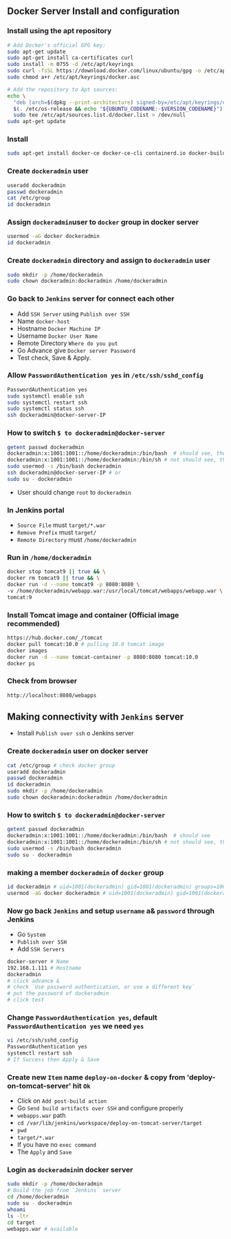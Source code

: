 ## Docker Server Install and configuration

### Install using the apt repository

```bash
# Add Docker's official GPG key:
sudo apt-get update
sudo apt-get install ca-certificates curl
sudo install -m 0755 -d /etc/apt/keyrings
sudo curl -fsSL https://download.docker.com/linux/ubuntu/gpg -o /etc/apt/keyrings/docker.asc
sudo chmod a+r /etc/apt/keyrings/docker.asc

# Add the repository to Apt sources:
echo \
  "deb [arch=$(dpkg --print-architecture) signed-by=/etc/apt/keyrings/docker.asc] https://download.docker.com/linux/ubuntu \
  $(. /etc/os-release && echo "${UBUNTU_CODENAME:-$VERSION_CODENAME}") stable" | \
  sudo tee /etc/apt/sources.list.d/docker.list > /dev/null
sudo apt-get update
```

### Install

```bash
sudo apt-get install docker-ce docker-ce-cli containerd.io docker-buildx-plugin docker-compose-plugin
```

### Create `dockeradmin` user

```bash
useradd dockeradmin
passwd dockeradmin
cat /etc/group
id dockeradmin
```

### Assign `dockeradmin`user to `docker` group in docker server

```bash
usermod -aG docker dockeradmin
id dockeradmin
```

### Create `dockeradmin` directory and assign to `dockeradmin` user

```bash
sudo mkdir -p /home/dockeradmin
sudo chown dockeradmin:dockeradmin /home/dockeradmin
```

### Go back to `Jenkins` server for connect each other

- Add `SSH Server` using `Publish over SSH`
- Name `docker-host`
- Hostname `Docker Machine IP`
- Username `Docker User Name`
- Remote Directory `Where do you put`
- Go Advance give `Docker server Password`
- Test check, Save & Apply.

### Allow `PasswordAuthentication yes` in `/etc/ssh/sshd_config`

```bash
PasswordAuthentication yes
sudo systemctl enable ssh
sudo systemctl restart ssh
sudo systemctl status ssh
ssh dockeradmin@docker-server-IP
```

### How to switch `$ to dockeradmin@docker-server`

```bash
getent passwd dockeradmin
dockeradmin:x:1001:1001::/home/dockeradmin:/bin/bash  # should see, then okay
dockeradmin:x:1001:1001::/home/dockeradmin:/bin/sh # not should see, then run
sudo usermod -s /bin/bash dockeradmin
ssh dockeradmin@docker-server-IP # or
sudo su - dockeradmin
```

- User should change `root` to `dockeradmin`

### In Jenkins portal

- `Source File` must `target/*.war`
- `Remove Prefix` must `target/`
- `Remote Directory` must `/home/dockeradmin`

### Run in `/home/dockeradmin`

```bash
docker stop tomcat9 || true && \
docker rm tomcat9 || true && \
docker run -d --name tomcat9 -p 8080:8080 \
-v /home/dockeradmin/webapp.war:/usr/local/tomcat/webapps/webapp.war \
tomcat:9
```


### Install Tomcat image and container (Official image recommended)

```bash
https://hub.docker.com/_/tomcat
docker pull tomcat:10.0 # pulling 10.0 tomcat image
docker images
docker run -d --name tomcat-container -p 8080:8080 tomcat:10.0
docker ps
```

### Check from browser

```bash
http://localhost:8080/webapps
```

## Making connectivity with `Jenkins` server

- Install `Publish over ssh` o Jenkins server

### Create `dockeradmin` user on docker server

```bash
cat /etc/group # check docker group
useradd dockeradmin
passwd dockeradmin
id dockeradmin
sudo mkdir -p /home/dockeradmin
sudo chown dockeradmin:dockeradmin /home/dockeradmin
```

### How to switch `$ to dockeradmin@docker-server`

```bash
getent passwd dockeradmin
dockeradmin:x:1001:1001::/home/dockeradmin:/bin/bash  # should see
dockeradmin:x:1001:1001::/home/dockeradmin:/bin/sh # not should see, then run
sudo usermod -s /bin/bash dockeradmin
sudo su - dockeradmin
```

### making a member `dockeradmin` of `docker` group

```bash
id dockeradmin # uid=1001(dockeradmin) gid=1001(dockeradmin) groups=1001(dockeradmin)
usermod -aG docker dockeradmin # uid=1001(dockeradmin) gid=1001(dockeradmin) groups=1001(dockeradmin),988(docker)
```

### Now go back `Jenkins` and setup `username` a& `password` through Jenkins

- Go `System`
- `Publish over SSH`
- Add `SSH Servers`

```bash
docker-server # Name
192.168.1.111 # Hostname
dockeradmin
# click advance &
# check `Use password authentication, or use a different key`
# put the password of dockeradmin
# click test
```

### Change `PasswordAuthentication yes`, default `PasswordAuthentication yes` we need `yes`

```bash
vi /etc/ssh/sshd_config
PasswordAuthentication yes
systemctl restart ssh
# If Success then Apply & Save
```

### Create new `Item` name `deploy-on-docker` & copy from 'deploy-on-tomcat-server' hit `Ok`

- Click on `Add post-build action`
- Go `Send build artifacts over SSH` and configure properly
- `webapps.war` path
- `cd /var/lib/jenkins/workspace/deploy-on-tomcat-server/target`
- `pwd`
- `target/*.war`
- If you have no `exec command`
- The `Apply` and `Save`

### Login as `dockeradmin`in docker server

```bash
sudo mkdir -p /home/dockeradmin
# Build the job from `Jenkins` server
cd /home/dockeradmin
sudo su - dockeradmin
whoami
ls -ltr
cd target
webapps.war # available
```
